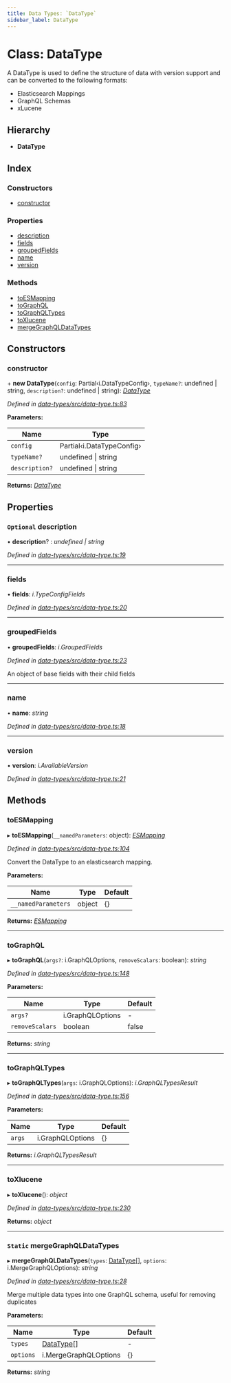 ```yaml
---
title: Data Types: `DataType`
sidebar_label: DataType
---
```


# Class: DataType

A DataType is used to define the structure of data with version support
and can be converted to the following formats:

- Elasticsearch Mappings
- GraphQL Schemas
- xLucene

## Hierarchy

* **DataType**

## Index

### Constructors

* [constructor](datatype.md#constructor)

### Properties

* [description](datatype.md#optional-description)
* [fields](datatype.md#fields)
* [groupedFields](datatype.md#groupedfields)
* [name](datatype.md#name)
* [version](datatype.md#version)

### Methods

* [toESMapping](datatype.md#toesmapping)
* [toGraphQL](datatype.md#tographql)
* [toGraphQLTypes](datatype.md#tographqltypes)
* [toXlucene](datatype.md#toxlucene)
* [mergeGraphQLDataTypes](datatype.md#static-mergegraphqldatatypes)

## Constructors

###  constructor

\+ **new DataType**(`config`: Partial‹i.DataTypeConfig›, `typeName?`: undefined | string, `description?`: undefined | string): *[DataType](datatype.md)*

*Defined in [data-types/src/data-type.ts:83](https://github.com/terascope/teraslice/blob/653cf7530/packages/data-types/src/data-type.ts#L83)*

**Parameters:**

Name | Type |
------ | ------ |
`config` | Partial‹i.DataTypeConfig› |
`typeName?` | undefined &#124; string |
`description?` | undefined &#124; string |

**Returns:** *[DataType](datatype.md)*

## Properties

### `Optional` description

• **description**? : *undefined | string*

*Defined in [data-types/src/data-type.ts:19](https://github.com/terascope/teraslice/blob/653cf7530/packages/data-types/src/data-type.ts#L19)*

___

###  fields

• **fields**: *i.TypeConfigFields*

*Defined in [data-types/src/data-type.ts:20](https://github.com/terascope/teraslice/blob/653cf7530/packages/data-types/src/data-type.ts#L20)*

___

###  groupedFields

• **groupedFields**: *i.GroupedFields*

*Defined in [data-types/src/data-type.ts:23](https://github.com/terascope/teraslice/blob/653cf7530/packages/data-types/src/data-type.ts#L23)*

An object of base fields with their child fields

___

###  name

• **name**: *string*

*Defined in [data-types/src/data-type.ts:18](https://github.com/terascope/teraslice/blob/653cf7530/packages/data-types/src/data-type.ts#L18)*

___

###  version

• **version**: *i.AvailableVersion*

*Defined in [data-types/src/data-type.ts:21](https://github.com/terascope/teraslice/blob/653cf7530/packages/data-types/src/data-type.ts#L21)*

## Methods

###  toESMapping

▸ **toESMapping**(`__namedParameters`: object): *[ESMapping](../interfaces/esmapping.md)*

*Defined in [data-types/src/data-type.ts:104](https://github.com/terascope/teraslice/blob/653cf7530/packages/data-types/src/data-type.ts#L104)*

Convert the DataType to an elasticsearch mapping.

**Parameters:**

Name | Type | Default |
------ | ------ | ------ |
`__namedParameters` | object |  {} |

**Returns:** *[ESMapping](../interfaces/esmapping.md)*

___

###  toGraphQL

▸ **toGraphQL**(`args?`: i.GraphQLOptions, `removeScalars`: boolean): *string*

*Defined in [data-types/src/data-type.ts:148](https://github.com/terascope/teraslice/blob/653cf7530/packages/data-types/src/data-type.ts#L148)*

**Parameters:**

Name | Type | Default |
------ | ------ | ------ |
`args?` | i.GraphQLOptions | - |
`removeScalars` | boolean | false |

**Returns:** *string*

___

###  toGraphQLTypes

▸ **toGraphQLTypes**(`args`: i.GraphQLOptions): *i.GraphQLTypesResult*

*Defined in [data-types/src/data-type.ts:156](https://github.com/terascope/teraslice/blob/653cf7530/packages/data-types/src/data-type.ts#L156)*

**Parameters:**

Name | Type | Default |
------ | ------ | ------ |
`args` | i.GraphQLOptions |  {} |

**Returns:** *i.GraphQLTypesResult*

___

###  toXlucene

▸ **toXlucene**(): *object*

*Defined in [data-types/src/data-type.ts:230](https://github.com/terascope/teraslice/blob/653cf7530/packages/data-types/src/data-type.ts#L230)*

**Returns:** *object*

___

### `Static` mergeGraphQLDataTypes

▸ **mergeGraphQLDataTypes**(`types`: [DataType](datatype.md)[], `options`: i.MergeGraphQLOptions): *string*

*Defined in [data-types/src/data-type.ts:28](https://github.com/terascope/teraslice/blob/653cf7530/packages/data-types/src/data-type.ts#L28)*

Merge multiple data types into one GraphQL schema, useful for removing duplicates

**Parameters:**

Name | Type | Default |
------ | ------ | ------ |
`types` | [DataType](datatype.md)[] | - |
`options` | i.MergeGraphQLOptions |  {} |

**Returns:** *string*
